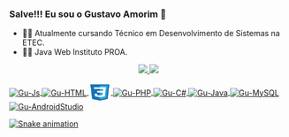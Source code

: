 ### Salve!!! Eu sou o Gustavo Amorim 👋
 
- 👨‍💻 Atualmente cursando Técnico em Desenvolvimento de Sistemas na ETEC.
- 👨‍💻 Java Web Instituto PROA.

<div align="center">
  <a href="https://github.com/0GustavoAmorim">
  <img height="180em" src="https://github-readme-stats.vercel.app/api?username=0GustavoAmorim&show_icons=true&theme=tokyonight&include_all_commits=true&count_private=true"/>
  <img height="180em" src="https://github-readme-stats.vercel.app/api/top-langs/?username=0GustavoAmorim&layout=compact&langs_count=7&theme=tokyonight"/>
</div>
 <div style="display: inline_block"><br>
  <img align="center" alt="Gu-Js" height="30" width="40" src="https://cdn.jsdelivr.net/gh/devicons/devicon/icons/javascript/javascript-original.svg">
  <img align="center" alt="Gu-HTML" height="30" width="40" src="https://cdn.jsdelivr.net/gh/devicons/devicon/icons/html5/html5-original.svg">
  <img align="center" alt="Gu-CSS" height="30" width="40" src="https://raw.githubusercontent.com/devicons/devicon/master/icons/css3/css3-original.svg">
  <img align="center" alt="Gu-PHP" height="30" width="40" src="https://cdn.jsdelivr.net/gh/devicons/devicon/icons/php/php-original.svg">
  <img align="center" alt="Gu-C#"  height="30" width="40" src="https://cdn.jsdelivr.net/gh/devicons/devicon/icons/csharp/csharp-original.svg">
  <img align="center" alt="Gu-Java"  height="30" width="40" src="https://cdn.jsdelivr.net/gh/devicons/devicon/icons/java/java-original.svg">
  <img align="center" alt="Gu-MySQL"  height="30" width="40" src="https://cdn.jsdelivr.net/gh/devicons/devicon/icons/mysql/mysql-original-wordmark.svg">
  <img align="center" alt="Gu-AndroidStudio"  height="30" width="40" src="https://cdn.jsdelivr.net/gh/devicons/devicon/icons/androidstudio/androidstudio-original.svg">
</div>
  
   ![Snake animation](https://github.com/0GustavoAmorim/0GustavoAmorim/blob/output/github-contribution-grid-snake.svg)
